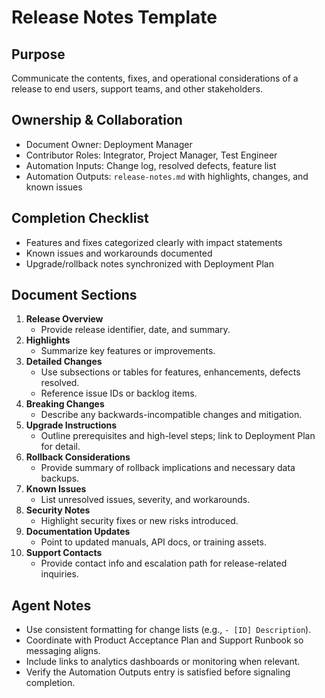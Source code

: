 # Release Notes Template

## Purpose

Communicate the contents, fixes, and operational considerations of a release to end users, support teams, and other
stakeholders.

## Ownership & Collaboration

- Document Owner: Deployment Manager
- Contributor Roles: Integrator, Project Manager, Test Engineer
- Automation Inputs: Change log, resolved defects, feature list
- Automation Outputs: `release-notes.md` with highlights, changes, and known issues

## Completion Checklist

- Features and fixes categorized clearly with impact statements
- Known issues and workarounds documented
- Upgrade/rollback notes synchronized with Deployment Plan

## Document Sections

1. **Release Overview**
   - Provide release identifier, date, and summary.
2. **Highlights**
   - Summarize key features or improvements.
3. **Detailed Changes**
   - Use subsections or tables for features, enhancements, defects resolved.
   - Reference issue IDs or backlog items.
4. **Breaking Changes**
   - Describe any backwards-incompatible changes and mitigation.
5. **Upgrade Instructions**
   - Outline prerequisites and high-level steps; link to Deployment Plan for detail.
6. **Rollback Considerations**
   - Provide summary of rollback implications and necessary data backups.
7. **Known Issues**
   - List unresolved issues, severity, and workarounds.
8. **Security Notes**
   - Highlight security fixes or new risks introduced.
9. **Documentation Updates**
   - Point to updated manuals, API docs, or training assets.
10. **Support Contacts**
    - Provide contact info and escalation path for release-related inquiries.

## Agent Notes

- Use consistent formatting for change lists (e.g., `- [ID] Description`).
- Coordinate with Product Acceptance Plan and Support Runbook so messaging aligns.
- Include links to analytics dashboards or monitoring when relevant.
- Verify the Automation Outputs entry is satisfied before signaling completion.
